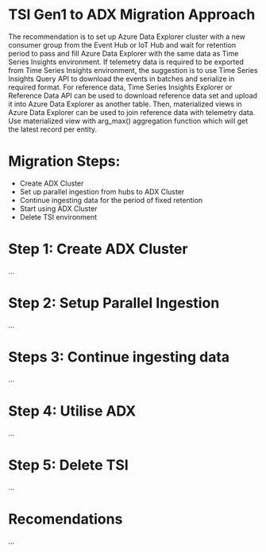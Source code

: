 # TSI Gen1 to ADX Migration Approach

The recommendation is to set up Azure Data Explorer cluster with a new consumer group from the Event Hub or IoT Hub and wait for retention period to pass and fill Azure Data Explorer with the same data as Time Series Insights environment. If telemetry data is required to be exported from Time Series Insights environment, the suggestion is to use Time Series Insights Query API to download the events in batches and serialize in required format. For reference data, Time Series Insights Explorer or Reference Data API can be used to download reference data set and upload it into Azure Data Explorer as another table. Then, materialized views in Azure Data Explorer can be used to join reference data with telemetry data. Use materialized view with arg_max() aggregation function which will get the latest record per entity.

# Migration Steps:

- Create ADX Cluster
- Set up parallel ingestion from hubs to ADX Cluster
- Continue ingesting data for the period of fixed retention
- Start using ADX Cluster
- Delete TSI environment


# Step 1: Create ADX Cluster 
...

# Step 2: Setup Parallel Ingestion 
...

# Steps 3: Continue ingesting data
...

# Step 4: Utilise ADX
...

# Step 5: Delete TSI
...

# Recomendations 
...
